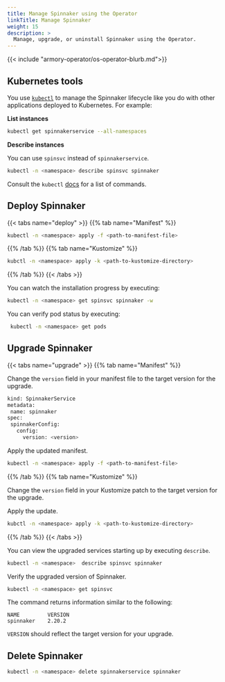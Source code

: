 ```yaml
---
title: Manage Spinnaker using the Operator
linkTitle: Manage Spinnaker
weight: 15
description: >
  Manage, upgrade, or uninstall Spinnaker using the Operator.
---
```


{{< include "armory-operator/os-operator-blurb.md">}}

## Kubernetes tools

You use [`kubectl`](https://kubernetes.io/docs/reference/kubectl/) to manage the Spinnaker lifecycle like you do with other applications deployed to Kubernetes. For example:

**List instances**

```bash
kubectl get spinnakerservice --all-namespaces
```

**Describe instances**

You can use `spinsvc` instead of `spinnakerservice`.

```bash
kubectl -n <namespace> describe spinsvc spinnaker
```

Consult the `kubectl` [docs](https://kubernetes.io/docs/reference/kubectl/) for a list of commands.

## Deploy Spinnaker

{{< tabs name="deploy" >}}
{{% tab name="Manifest" %}}

```bash
kubectl -n <namespace> apply -f <path-to-manifest-file>
```

{{% /tab %}}
{{% tab name="Kustomize" %}}

```bash
kubctl -n <namespace> apply -k <path-to-kustomize-directory>
```

{{% /tab %}}
{{< /tabs >}}

You can watch the installation progress by executing:

```bash
kubectl -n <namespace> get spinsvc spinnaker -w
```

You can verify pod status by executing:

```bash
 kubectl -n <namespace> get pods
 ```

## Upgrade Spinnaker

{{< tabs name="upgrade" >}}
{{% tab name="Manifest" %}}

Change the `version` field in your manifest file to the target version for the upgrade.

```bash
kind: SpinnakerService
metadata:
 name: spinnaker
spec:
 spinnakerConfig:
   config:
     version: <version>
```

Apply the updated manifest.

```bash
kubectl -n <namespace> apply -f <path-to-manifest-file>
```

{{% /tab %}}
{{% tab name="Kustomize" %}}

Change the `version` field in your Kustomize patch to the target version for the upgrade.

Apply the update.

```bash
kubctl -n <namespace> apply -k <path-to-kustomize-directory>
```

{{% /tab %}}
{{< /tabs >}}

You can view the upgraded services starting up by executing `describe`.

```bash
kubectl -n <namespace>  describe spinsvc spinnaker
```

Verify the upgraded version of Spinnaker.

```bash
kubectl -n <namespace> get spinsvc
```

The command returns information similar to the following:

```
NAME         VERSION
spinnaker    2.20.2
```

`VERSION` should reflect the target version for your upgrade.


## Delete Spinnaker

```bash
kubectl -n <namespace> delete spinnakerservice spinnaker
```

